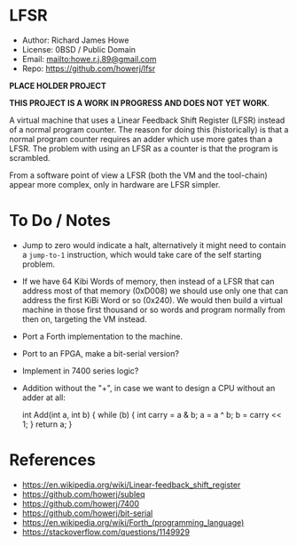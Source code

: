 # LFSR

* Author: Richard James Howe
* License: 0BSD / Public Domain
* Email: <mailto:howe.r.j.89@gmail.com>
* Repo: <https://github.com/howerj/lfsr>

**PLACE HOLDER PROJECT**

**THIS PROJECT IS A WORK IN PROGRESS AND DOES NOT YET WORK**.

A virtual machine that uses a Linear Feedback Shift Register (LFSR) instead of a
normal program counter. The reason for doing this (historically) is that a normal 
program counter requires an adder which use more gates than a LFSR. The problem
with using an LFSR as a counter is that the program is scrambled.

From a software point of view a LFSR (both the VM and the tool-chain) appear
more complex, only in hardware are LFSR simpler.

# To Do / Notes

* Jump to zero would indicate a halt, alternatively it might need to contain a
  `jump-to-1` instruction, which would take care of the self starting problem.
* If we have 64 Kibi Words of memory, then instead of a LFSR that can address
  most of that memory (0xD008) we should use only one that can address the
  first KiBi Word or so (0x240). We would then build a virtual machine in those
  first thousand or so words and program normally from then on, targeting the
   VM instead.
* Port a Forth implementation to the machine.
* Port to an FPGA, make a bit-serial version?
* Implement in 7400 series logic?
* Addition without the "+", in case we want to design a CPU without an adder at
all:

	int Add(int a, int b) {
		while (b) {
			int carry = a & b;
			a = a ^ b;
			b = carry << 1;
		}
		return a;
	}

# References

* <https://en.wikipedia.org/wiki/Linear-feedback_shift_register>
* <https://github.com/howerj/subleq>
* <https://github.com/howerj/7400>
* <https://github.com/howerj/bit-serial>
* <https://en.wikipedia.org/wiki/Forth_(programming_language)>
* <https://stackoverflow.com/questions/1149929>
